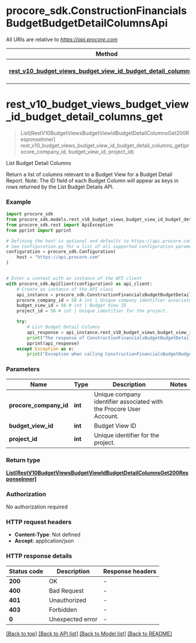 # procore_sdk.ConstructionFinancialsBudgetBudgetDetailColumnsApi

All URIs are relative to *https://api.procore.com*

Method | HTTP request | Description
------------- | ------------- | -------------
[**rest_v10_budget_views_budget_view_id_budget_detail_columns_get**](ConstructionFinancialsBudgetBudgetDetailColumnsApi.md#rest_v10_budget_views_budget_view_id_budget_detail_columns_get) | **GET** /rest/v1.0/budget_views/{budget_view_id}/budget_detail_columns | List Budget Detail Columns


# **rest_v10_budget_views_budget_view_id_budget_detail_columns_get**
> List[RestV10BudgetViewsBudgetViewIdBudgetDetailColumnsGet200ResponseInner] rest_v10_budget_views_budget_view_id_budget_detail_columns_get(procore_company_id, budget_view_id, project_id)

List Budget Detail Columns

Return a list of columns relevant to a Budget View for a Budget Detail Report.  Note: The ID field of each Budget Column will appear as keys in rows returned by the List Budget Details API.

### Example


```python
import procore_sdk
from procore_sdk.models.rest_v10_budget_views_budget_view_id_budget_detail_columns_get200_response_inner import RestV10BudgetViewsBudgetViewIdBudgetDetailColumnsGet200ResponseInner
from procore_sdk.rest import ApiException
from pprint import pprint

# Defining the host is optional and defaults to https://api.procore.com
# See configuration.py for a list of all supported configuration parameters.
configuration = procore_sdk.Configuration(
    host = "https://api.procore.com"
)


# Enter a context with an instance of the API client
with procore_sdk.ApiClient(configuration) as api_client:
    # Create an instance of the API class
    api_instance = procore_sdk.ConstructionFinancialsBudgetBudgetDetailColumnsApi(api_client)
    procore_company_id = 56 # int | Unique company identifier associated with the Procore User Account.
    budget_view_id = 56 # int | Budget View ID
    project_id = 56 # int | Unique identifier for the project.

    try:
        # List Budget Detail Columns
        api_response = api_instance.rest_v10_budget_views_budget_view_id_budget_detail_columns_get(procore_company_id, budget_view_id, project_id)
        print("The response of ConstructionFinancialsBudgetBudgetDetailColumnsApi->rest_v10_budget_views_budget_view_id_budget_detail_columns_get:\n")
        pprint(api_response)
    except Exception as e:
        print("Exception when calling ConstructionFinancialsBudgetBudgetDetailColumnsApi->rest_v10_budget_views_budget_view_id_budget_detail_columns_get: %s\n" % e)
```



### Parameters


Name | Type | Description  | Notes
------------- | ------------- | ------------- | -------------
 **procore_company_id** | **int**| Unique company identifier associated with the Procore User Account. | 
 **budget_view_id** | **int**| Budget View ID | 
 **project_id** | **int**| Unique identifier for the project. | 

### Return type

[**List[RestV10BudgetViewsBudgetViewIdBudgetDetailColumnsGet200ResponseInner]**](RestV10BudgetViewsBudgetViewIdBudgetDetailColumnsGet200ResponseInner.md)

### Authorization

No authorization required

### HTTP request headers

 - **Content-Type**: Not defined
 - **Accept**: application/json

### HTTP response details

| Status code | Description | Response headers |
|-------------|-------------|------------------|
**200** | OK |  -  |
**400** | Bad Request |  -  |
**401** | Unauthorized |  -  |
**403** | Forbidden |  -  |
**0** | Unexpected error |  -  |

[[Back to top]](#) [[Back to API list]](../README.md#documentation-for-api-endpoints) [[Back to Model list]](../README.md#documentation-for-models) [[Back to README]](../README.md)


